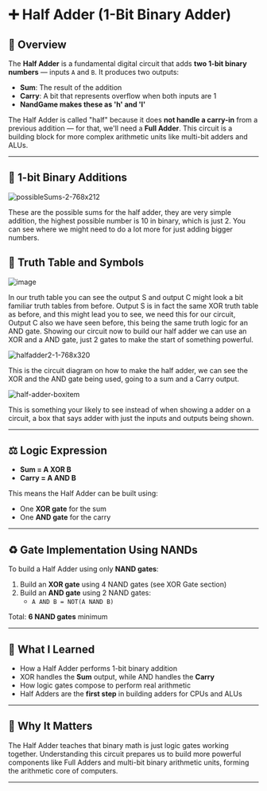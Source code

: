 # ➕ Half Adder (1-Bit Binary Adder)

## 🧠 Overview
The **Half Adder** is a fundamental digital circuit that adds **two 1-bit binary numbers** — inputs `A` and `B`. It produces two outputs:

- **Sum**: The result of the addition
- **Carry**: A bit that represents overflow when both inputs are 1
- **NandGame makes these as 'h' and 'I'**

The Half Adder is called "half" because it does **not handle a carry-in** from a previous addition — for that, we'll need a **Full Adder**. This circuit is a building block for more complex arithmetic units like multi-bit adders and ALUs.

---

## 🔢 1-bit Binary Additions
![possibleSums-2-768x212](https://github.com/user-attachments/assets/4ffdacfb-c4c8-4512-bbae-ed54957db62f)

These are the possible sums for the half adder, they are very simple addition, the highest possible number is 10 in binary, which is just 2. You can see where we might need to do a lot more for just adding bigger numbers.


## 🔢 Truth Table and Symbols

![image](https://github.com/user-attachments/assets/5f500a83-c431-4a5c-87ca-42e9c73129eb)

In our truth table you can see the output S and output C might look a bit familiar truth tables from before. Output S is in fact the same XOR truth table as before, and this might lead you to see, we need this for our circuit, Output C also we have seen before, this being the same truth logic for an AND gate. Showing our circuit now to build our half adder we can use an XOR and a AND gate, just 2 gates to make the start of something powerful.

![halfadder2-1-768x320](https://github.com/user-attachments/assets/097cbad5-d9ae-4eff-9783-1745b75c5ca5)

This is the circuit diagram on how to make the half adder, we can see the XOR and the AND gate being used, going to a sum and a Carry output. 

![half-adder-boxitem](https://github.com/user-attachments/assets/1ab1dd83-8b81-4009-b91d-2d4cc5caa20d)

This is something your likely to see instead of when showing a adder on a circuit, a box that says adder with just the inputs and outputs being shown.


---

## ⚖️ Logic Expression

- **Sum = A XOR B**
- **Carry = A AND B**

This means the Half Adder can be built using:
- One **XOR gate** for the sum
- One **AND gate** for the carry

---

## ♻️ Gate Implementation Using NANDs
To build a Half Adder using only **NAND gates**:

1. Build an **XOR gate** using 4 NAND gates (see XOR Gate section)
2. Build an **AND gate** using 2 NAND gates:
   - `A AND B = NOT(A NAND B)`

Total: **6 NAND gates** minimum

---

## 📄 What I Learned
- How a Half Adder performs 1-bit binary addition
- XOR handles the **Sum** output, while AND handles the **Carry**
- How logic gates compose to perform real arithmetic
- Half Adders are the **first step** in building adders for CPUs and ALUs

---

## 🔧 Why It Matters
The Half Adder teaches that binary math is just logic gates working together. Understanding this circuit prepares us to build more powerful components like Full Adders and multi-bit binary arithmetic units, forming the arithmetic core of computers.

---
